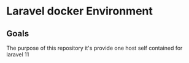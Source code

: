 
# Laravel docker Environment

##  Goals
The purpose of this repository it's provide one host self contained for laravel 11

